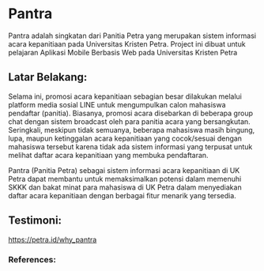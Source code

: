 # Pantra
Pantra adalah singkatan dari Panitia Petra yang merupakan sistem informasi acara kepanitiaan pada Universitas Kristen Petra. Project ini dibuat untuk pelajaran Aplikasi Mobile Berbasis Web pada Universitas Kristen Petra

## Latar Belakang: </br>
Selama ini, promosi acara kepanitiaan sebagian besar dilakukan melalui platform media sosial LINE untuk mengumpulkan calon mahasiswa pendaftar (panitia). Biasanya, promosi acara disebarkan di beberapa group chat dengan sistem broadcast oleh para panitia acara yang bersangkutan. Seringkali, meskipun tidak semuanya, beberapa mahasiswa masih bingung, lupa, maupun ketinggalan acara kepanitiaan yang cocok/sesuai dengan mahasiswa tersebut karena tidak ada sistem informasi yang terpusat untuk melihat daftar acara kepanitiaan yang membuka pendaftaran.

Pantra (Panitia Petra) sebagai sistem informasi acara kepanitiaan di UK Petra dapat membantu untuk memaksimalkan potensi dalam memenuhi SKKK dan bakat minat para mahasiswa di UK Petra dalam menyediakan daftar acara kepanitiaan dengan berbagai fitur menarik yang tersedia.

## Testimoni: </br>
https://petra.id/why_pantra

### References:
